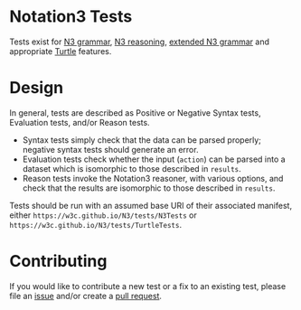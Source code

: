 # Notation3 Tests

Tests exist for [N3 grammar](N3Tests/manifest-parser.ttl), [N3 reasoning](N3Tests/manifest-reasoner.ttl), [extended N3 grammar](N3Tests/manifest-extended.ttl) and appropriate [Turtle](TurtleTests/manifest.ttl) features.

# Design

In general, tests are described as Positive or Negative Syntax tests, Evaluation tests, and/or Reason tests. 

* Syntax tests simply check that the data can be parsed properly; negative syntax tests should generate an error.
* Evaluation tests check whether the input (`action`) can be parsed into a dataset which is isomorphic to those described in `results`.
* Reason tests invoke the Notation3 reasoner, with various options, and check that the results are isomorphic to those described in `results`.

Tests should be run with an assumed base URI of their associated manifest, either `https://w3c.github.io/N3/tests/N3Tests` or `https://w3c.github.io/N3/tests/TurtleTests`.

# Contributing

If you would like to contribute a new test or a fix to an existing test,
please file an [issue](https://github.com/w3c/N3/issues) and/or create a [pull request](https://github.com/w3c/N3/pulls).
